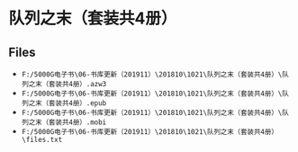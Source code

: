 # 队列之末（套装共4册）

## Files

- `F:/5000G电子书\06-书库更新（201911）\201810\1021\队列之末（套装共4册）\队列之末（套装共4册）.azw3`
- `F:/5000G电子书\06-书库更新（201911）\201810\1021\队列之末（套装共4册）\队列之末（套装共4册）.epub`
- `F:/5000G电子书\06-书库更新（201911）\201810\1021\队列之末（套装共4册）\队列之末（套装共4册）.mobi`
- `F:/5000G电子书\06-书库更新（201911）\201810\1021\队列之末（套装共4册）\files.txt`
